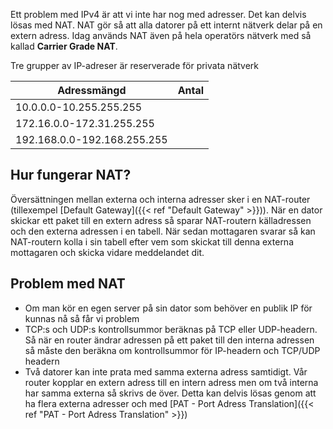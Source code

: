 Ett problem med IPv4 är att vi inte har nog med adresser. Det kan delvis lösas med NAT. NAT gör så att alla datorer på ett internt nätverk delar på en extern adress. Idag används NAT även på hela operatörs nätverk med så kallad **Carrier Grade NAT**.

Tre grupper av IP-adreser är reserverade för privata nätverk

| Adressmängd                 | Antal | 
| --------------------------- | ----- |
| 10.0.0.0-10.255.255.255     |       |
| 172.16.0.0-172.31.255.255   |       |
| 192.168.0.0-192.168.255.255 |       |



## Hur fungerar NAT?
Översättningen mellan externa och interna adresser sker i en NAT-router (tillexempel [Default Gateway]({{< ref "Default Gateway" >}})). När en dator skickar ett paket till en extern adress så sparar NAT-routern källadressen och den externa adressen i en tabell. När sedan mottagaren svarar så kan NAT-routern kolla i sin tabell efter vem som skickat till denna externa mottagaren och skicka vidare meddelandet dit.
## Problem med NAT
- Om man kör en egen server på sin dator som behöver en publik IP för kunnas nå så får vi problem
- TCP:s och UDP:s kontrollsummor beräknas på TCP eller UDP-headern. Så när en router ändrar adressen på ett paket till den interna adressen så måste den beräkna om kontrollsummor för IP-headern och TCP/UDP headern
- Två datorer kan inte prata med samma externa adress samtidigt. Vår router kopplar en extern adress till en intern adress men om två interna har samma externa så skrivs de över. Detta kan delvis lösas genom att ha flera externa adresser och med [PAT - Port Adress Translation]({{< ref "PAT - Port Adress Translation" >}})

